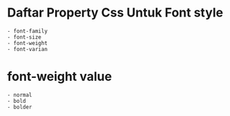 # Daftar Property Css Untuk Font style
	
	- font-family
	- font-size
	- font-weight
	- font-varian

# font-weight value
	- normal
	- bold
	- bolder
